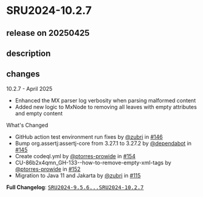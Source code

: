 # SRU2024-10.2.7

## release on 20250425

## description

## changes

10.2.7 - April 2025

* Enhanced the MX parser log verbosity when parsing malformed content
* Added new logic to MxNode to removing all leaves with empty attributes and empty content

What's Changed

* GitHub action test environment run fixes by <a class="user-mention notranslate" data-hovercard-type="user" data-hovercard-url="/users/zubri/hovercard" data-octo-click="hovercard-link-click" data-octo-dimensions="link_type:self" href="https://github.com/zubri">@zubri</a> in <a class="issue-link js-issue-link" data-error-text="Failed to load title" data-id="2772972285" data-permission-text="Title is private" data-url="https://github.com/prowide/prowide-iso20022/issues/146" data-hovercard-type="pull_request" data-hovercard-url="/prowide/prowide-iso20022/pull/146/hovercard" href="https://github.com/prowide/prowide-iso20022/pull/146">#146</a>
* Bump org.assertj:assertj-core from 3.27.1 to 3.27.2 by <a class="user-mention notranslate" data-hovercard-type="organization" data-hovercard-url="/orgs/dependabot/hovercard" data-octo-click="hovercard-link-click" data-octo-dimensions="link_type:self" href="https://github.com/dependabot">@dependabot</a> in <a class="issue-link js-issue-link" data-error-text="Failed to load title" data-id="2770651164" data-permission-text="Title is private" data-url="https://github.com/prowide/prowide-iso20022/issues/145" data-hovercard-type="pull_request" data-hovercard-url="/prowide/prowide-iso20022/pull/145/hovercard" href="https://github.com/prowide/prowide-iso20022/pull/145">#145</a>
* Create codeql.yml by <a class="user-mention notranslate" data-hovercard-type="user" data-hovercard-url="/users/ptorres-prowide/hovercard" data-octo-click="hovercard-link-click" data-octo-dimensions="link_type:self" href="https://github.com/ptorres-prowide">@ptorres-prowide</a> in <a class="issue-link js-issue-link" data-error-text="Failed to load title" data-id="2836373544" data-permission-text="Title is private" data-url="https://github.com/prowide/prowide-iso20022/issues/154" data-hovercard-type="pull_request" data-hovercard-url="/prowide/prowide-iso20022/pull/154/hovercard" href="https://github.com/prowide/prowide-iso20022/pull/154">#154</a>
* CU-86b2x4qmn_GH-133--how-to-remove-empty-xml-tags by <a class="user-mention notranslate" data-hovercard-type="user" data-hovercard-url="/users/ptorres-prowide/hovercard" data-octo-click="hovercard-link-click" data-octo-dimensions="link_type:self" href="https://github.com/ptorres-prowide">@ptorres-prowide</a> in <a class="issue-link js-issue-link" data-error-text="Failed to load title" data-id="2821400864" data-permission-text="Title is private" data-url="https://github.com/prowide/prowide-iso20022/issues/152" data-hovercard-type="pull_request" data-hovercard-url="/prowide/prowide-iso20022/pull/152/hovercard" href="https://github.com/prowide/prowide-iso20022/pull/152">#152</a>
* Migration to Java 11 and Jakarta by <a class="user-mention notranslate" data-hovercard-type="user" data-hovercard-url="/users/zubri/hovercard" data-octo-click="hovercard-link-click" data-octo-dimensions="link_type:self" href="https://github.com/zubri">@zubri</a> in <a class="issue-link js-issue-link" data-error-text="Failed to load title" data-id="2316066442" data-permission-text="Title is private" data-url="https://github.com/prowide/prowide-iso20022/issues/115" data-hovercard-type="pull_request" data-hovercard-url="/prowide/prowide-iso20022/pull/115/hovercard" href="https://github.com/prowide/prowide-iso20022/pull/115">#115</a>

<strong>Full Changelog</strong>: <a class="commit-link" href="https://github.com/prowide/prowide-iso20022/compare/SRU2024-9.5.6...SRU2024-10.2.7"><tt>SRU2024-9.5.6...SRU2024-10.2.7</tt></a>

